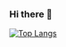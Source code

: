 ### Hi there 👋

[![Top Langs](https://github-readme-stats.vercel.app/api/top-langs/?username=shubhajit07)](https://github.com/anuraghazra/github-readme-stats)
<!--
**Shubhajit07/Shubhajit07** is a ✨ _special_ ✨ repository because its `README.md` (this file) appears on your GitHub profile.

Here are some ideas to get you started:

- 🔭 I’m currently working on ...
- 🌱 I’m currently learning ...
- 👯 I’m looking to collaborate on ...
- 🤔 I’m looking for help with ...
- 💬 Ask me about ...
- 📫 How to reach me: ...
- 😄 Pronouns: ...
- ⚡ Fun fact: ...
-->
